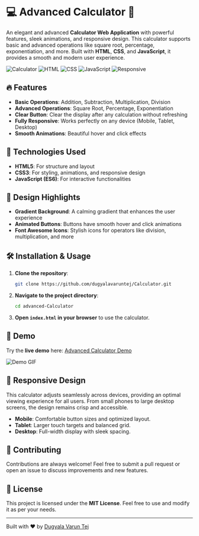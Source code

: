 # 💻 Advanced Calculator 🌈

An elegant and advanced **Calculator Web Application** with powerful features, sleek animations, and responsive design. This calculator supports basic and advanced operations like square root, percentage, exponentiation, and more. Built with **HTML**, **CSS**, and **JavaScript**, it provides a smooth and modern user experience. 

![Calculator](https://img.shields.io/badge/Calculator-Advanced-blueviolet?style=for-the-badge&logo=calculator&logoColor=white)
![HTML](https://img.shields.io/badge/HTML-5-orange?style=for-the-badge&logo=html5&logoColor=white)
![CSS](https://img.shields.io/badge/CSS-3-blue?style=for-the-badge&logo=css3&logoColor=white)
![JavaScript](https://img.shields.io/badge/JavaScript-ES6-yellow?style=for-the-badge&logo=javascript&logoColor=black)
![Responsive](https://img.shields.io/badge/Responsive-Design-brightgreen?style=for-the-badge&logo=responsive&logoColor=white)

## 🔥 Features

- **Basic Operations**: Addition, Subtraction, Multiplication, Division
- **Advanced Operations**: Square Root, Percentage, Exponentiation
- **Clear Button**: Clear the display after any calculation without refreshing
- **Fully Responsive**: Works perfectly on any device (Mobile, Tablet, Desktop)
- **Smooth Animations**: Beautiful hover and click effects

## 🌟 Technologies Used

- **HTML5**: For structure and layout
- **CSS3**: For styling, animations, and responsive design
- **JavaScript (ES6)**: For interactive functionalities

## 🎨 Design Highlights

- **Gradient Background**: A calming gradient that enhances the user experience
- **Animated Buttons**: Buttons have smooth hover and click animations
- **Font Awesome Icons**: Stylish icons for operators like division, multiplication, and more

## 🛠️ Installation & Usage

1. **Clone the repository**:
   ```bash
   git clone https://github.com/dugyalavaruntej/Calculator.git
   ```
2. **Navigate to the project directory**:
   ```bash
   cd advanced-Calculator
   ```
3. **Open `index.html` in your browser** to use the calculator.

## 🎥 Demo

Try the **live demo** here: [Advanced Calculator Demo](https://your-website.com/advanced-calculator-demo)

![Demo GIF](https://user-images.githubusercontent.com/123456/demo-calculator.gif)

## 📱 Responsive Design

This calculator adjusts seamlessly across devices, providing an optimal viewing experience for all users. From small phones to large desktop screens, the design remains crisp and accessible.

- **Mobile**: Comfortable button sizes and optimized layout.
- **Tablet**: Larger touch targets and balanced grid.
- **Desktop**: Full-width display with sleek spacing.

## 🤝 Contributing

Contributions are always welcome! Feel free to submit a pull request or open an issue to discuss improvements and new features.

## 📄 License

This project is licensed under the **MIT License**. Feel free to use and modify it as per your needs.

---

Built with ❤️ by [Dugyala Varun Tej](https://github.com/dugyalavaruntej)
```
